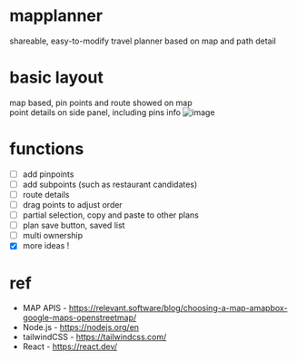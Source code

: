 # mapplanner
shareable, easy-to-modify travel planner based on map and path detail

# basic layout
map based, pin points and route showed on map<br/>
point details on side panel, including pins info
![image](https://github.com/iven-yao/mapplanner/assets/25358966/80be0294-d41a-428e-856f-ecdf9cc34892)

# functions 
- [ ] add pinpoints
- [ ] add subpoints (such as restaurant candidates)
- [ ] route details
- [ ] drag points to adjust order
- [ ] partial selection, copy and paste to other plans
- [ ] plan save button, saved list
- [ ] multi ownership
- [x] more ideas !

# ref
- MAP APIS - https://relevant.software/blog/choosing-a-map-amapbox-google-maps-openstreetmap/
- Node.js - https://nodejs.org/en
- tailwindCSS - https://tailwindcss.com/
- React - https://react.dev/
